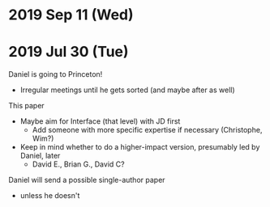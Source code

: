 
2019 Sep 11 (Wed)
=================



2019 Jul 30 (Tue)
=================

Daniel is going to Princeton!
* Irregular meetings until he gets sorted (and maybe after as well)

This paper
* Maybe aim for Interface (that level) with JD first
	* Add someone with more specific expertise if necessary (Christophe, Wim?)
* Keep in mind whether to do a higher-impact version, presumably led by Daniel, later
	* David E., Brian G., David C?

Daniel will send a possible single-author paper
* unless he doesn't


